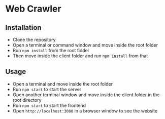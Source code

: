 # Web Crawler

## Installation

- Clone the repository
- Open a terminal or command window and move inside the root folder
- Run `npm install` from the root folder
- Then move inside the client folder and run `npm install` from that

## Usage

- Open a terminal and move inside the root folder
- Run `npm start` to start the server
- Open another terminal window and move inside the client folder in the root directory
- Run `npm start` to start the frontend
- Open `http://localhost:3000` in a browser window to see the website
